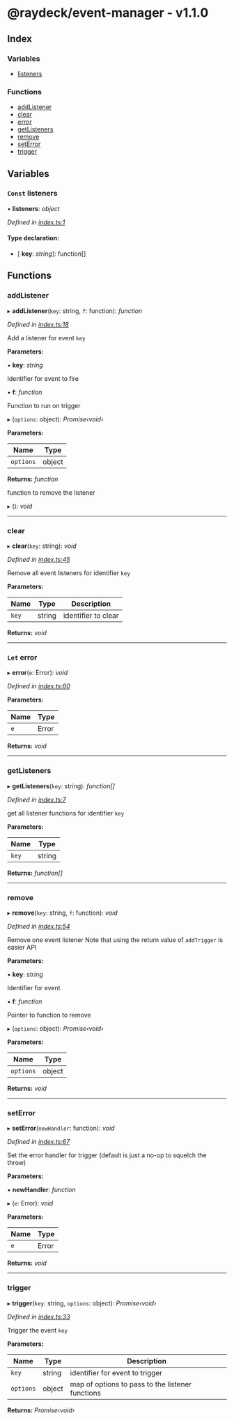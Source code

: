 
<a name="readmemd"></a>


# @raydeck/event-manager - v1.1.0

## Index

### Variables

* [listeners](#const-listeners)

### Functions

* [addListener](#addlistener)
* [clear](#clear)
* [error](#let-error)
* [getListeners](#getlisteners)
* [remove](#remove)
* [setError](#seterror)
* [trigger](#trigger)

## Variables

### `Const` listeners

• **listeners**: *object*

*Defined in [index.ts:1](https://github.com/rhdeck/event-manager/blob/7054216/src/index.ts#L1)*

#### Type declaration:

* \[ **key**: *string*\]: function[]

## Functions

###  addListener

▸ **addListener**(`key`: string, `f`: function): *function*

*Defined in [index.ts:18](https://github.com/rhdeck/event-manager/blob/7054216/src/index.ts#L18)*

Add a listener for event `key`

**Parameters:**

▪ **key**: *string*

Identifier for event to fire

▪ **f**: *function*

Function to run on trigger

▸ (`options`: object): *Promise‹void›*

**Parameters:**

Name | Type |
------ | ------ |
`options` | object |

**Returns:** *function*

function to remove the listener

▸ (): *void*

___

###  clear

▸ **clear**(`key`: string): *void*

*Defined in [index.ts:45](https://github.com/rhdeck/event-manager/blob/7054216/src/index.ts#L45)*

Remove all event listeners for identifier `key`

**Parameters:**

Name | Type | Description |
------ | ------ | ------ |
`key` | string | identifier to clear  |

**Returns:** *void*

___

### `Let` error

▸ **error**(`e`: Error): *void*

*Defined in [index.ts:60](https://github.com/rhdeck/event-manager/blob/7054216/src/index.ts#L60)*

**Parameters:**

Name | Type |
------ | ------ |
`e` | Error |

**Returns:** *void*

___

###  getListeners

▸ **getListeners**(`key`: string): *function[]*

*Defined in [index.ts:7](https://github.com/rhdeck/event-manager/blob/7054216/src/index.ts#L7)*

get all listener functions for identifier `key`

**Parameters:**

Name | Type |
------ | ------ |
`key` | string |

**Returns:** *function[]*

___

###  remove

▸ **remove**(`key`: string, `f`: function): *void*

*Defined in [index.ts:54](https://github.com/rhdeck/event-manager/blob/7054216/src/index.ts#L54)*

Remove one event listener
Note that using the return value of `addTrigger` is easier API

**Parameters:**

▪ **key**: *string*

Identifier for event

▪ **f**: *function*

Pointer to function to remove

▸ (`options`: object): *Promise‹void›*

**Parameters:**

Name | Type |
------ | ------ |
`options` | object |

**Returns:** *void*

___

###  setError

▸ **setError**(`newHandler`: function): *void*

*Defined in [index.ts:67](https://github.com/rhdeck/event-manager/blob/7054216/src/index.ts#L67)*

Set the error handler for trigger (default is just a no-op to squelch the throw)

**Parameters:**

▪ **newHandler**: *function*

▸ (`e`: Error): *void*

**Parameters:**

Name | Type |
------ | ------ |
`e` | Error |

**Returns:** *void*

___

###  trigger

▸ **trigger**(`key`: string, `options`: object): *Promise‹void›*

*Defined in [index.ts:33](https://github.com/rhdeck/event-manager/blob/7054216/src/index.ts#L33)*

Trigger the event `key`

**Parameters:**

Name | Type | Description |
------ | ------ | ------ |
`key` | string | identifier for event to trigger |
`options` | object | map of options to pass to the listener functions  |

**Returns:** *Promise‹void›*
